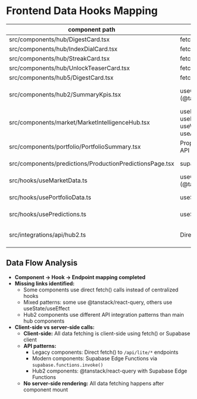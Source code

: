 # Frontend Data Hooks Mapping

| component path | hook used | API endpoint |
|----------------|-----------|--------------|
| src/components/hub/DigestCard.tsx | fetch (useEffect) | /api/lite/digest |
| src/components/hub/IndexDialCard.tsx | fetch (useEffect) | /api/lite/whale-index |
| src/components/hub/StreakCard.tsx | fetch (useEffect) | /api/lite/streak |
| src/components/hub/UnlockTeaserCard.tsx | fetch (useEffect) | /api/lite/unlocks |
| src/components/hub5/DigestCard.tsx | fetch (useEffect) | /api/lite5/digest |
| src/components/hub2/SummaryKpis.tsx | useQuery (@tanstack/react-query) | supabase.functions.invoke('whale-alerts', 'market-summary-enhanced') |
| src/components/market/MarketIntelligenceHub.tsx | useEnhancedMarketData, useMarketSummary, useWhaleClusters, useAlertsStream | Multiple Supabase Edge Functions |
| src/components/portfolio/PortfolioSummary.tsx | Props-based (no direct API calls) | N/A |
| src/components/predictions/ProductionPredictionsPage.tsx | supabase.functions.invoke | supabase.functions.invoke('whale-predictions') |
| src/hooks/useMarketData.ts | useQuery (@tanstack/react-query) | supabase.functions.invoke('prices', 'whale-alerts') |
| src/hooks/usePortfolioData.ts | useState + useEffect | supabase.functions.invoke('portfolio-tracker') |
| src/hooks/usePredictions.ts | useState + useEffect | supabase.functions.invoke('whale-predictions') |
| src/integrations/api/hub2.ts | Direct Supabase calls | supabase.functions.invoke('whale-alerts', 'market-summary-enhanced', 'watchlist') |

## Data Flow Analysis
- **Component → Hook → Endpoint mapping completed**
- **Missing links identified:** 
  - Some components use direct fetch() calls instead of centralized hooks
  - Mixed patterns: some use @tanstack/react-query, others use useState/useEffect
  - Hub2 components use different API integration patterns than main hub components
- **Client-side vs server-side calls:** 
  - **Client-side:** All data fetching is client-side using fetch() or Supabase client
  - **API patterns:** 
    - Legacy components: Direct fetch() to `/api/lite/*` endpoints
    - Modern components: Supabase Edge Functions via `supabase.functions.invoke()`
    - Hub2 components: @tanstack/react-query with Supabase Edge Functions
  - **No server-side rendering:** All data fetching happens after component mount